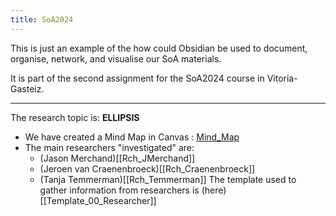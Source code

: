 ```yaml
---
title: SoA2024
---
```


This is just an example of the how could Obsidian be used to document, organise, network, and visualise our SoA materials.

It is part of the second assignment for the SoA2024 course in Vitoria-Gasteiz.

-----
The research topic is: **ELLIPSIS**

- We have created a Mind Map in Canvas : [Mind_Map](https://www.canva.com/design/DAF63-EGuzs/ZawQ0Jmy-4riVyrX-LL7ig/edit)
- The main researchers "investigated" are:
	- (Jason Merchand)[[Rch_JMerchand]]
	- (Jeroen van Craenenbroeck)[[Rch_Craenenbroeck]]
	- (Tanja Temmerman)[[Rch_Temmerman]]
	The template used to gather information from researchers is (here)[[Template_00_Researcher]]
	